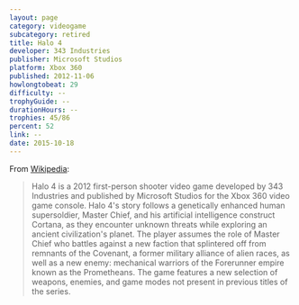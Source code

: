 ```yaml
---
layout: page
category: videogame
subcategory: retired
title: Halo 4
developer: 343 Industries
publisher: Microsoft Studios
platform: Xbox 360
published: 2012-11-06
howlongtobeat: 29
difficulty: --
trophyGuide: --
durationHours: --
trophies: 45/86
percent: 52
link: --
date: 2015-10-18
---
```


From [Wikipedia](https://en.wikipedia.org/wiki/Halo_4):

> Halo 4 is a 2012 first-person shooter video game developed by 343 Industries and published by Microsoft Studios for the Xbox 360 video game console. Halo 4's story follows a genetically enhanced human supersoldier, Master Chief, and his artificial intelligence construct Cortana, as they encounter unknown threats while exploring an ancient civilization's planet. The player assumes the role of Master Chief who battles against a new faction that splintered off from remnants of the Covenant, a former military alliance of alien races, as well as a new enemy: mechanical warriors of the Forerunner empire known as the Prometheans. The game features a new selection of weapons, enemies, and game modes not present in previous titles of the series.
